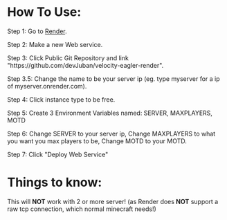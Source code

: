 <h1> How To Use: </h1>

<p> Step 1: Go to <a href="https://dashboard.render.com/"> Render</a>.</p>
<p> Step 2: Make a new Web service.</p>
<p> Step 3: Click Public Git Repository and link "https://github.com/devJuban/velocity-eagler-render".</p>
<p> Step 3.5: Change the name to be your server ip (eg. type myserver for a ip of myserver.onrender.com).</p>
<p> Step 4: Click instance type to be free.</p>
<p> Step 5: Create 3 Environment Variables named: SERVER, MAXPLAYERS, MOTD</p>
<p> Step 6: Change SERVER to your server ip, Change MAXPLAYERS to what you want you max players to be, Change MOTD to your MOTD.</p>
<p> Step 7: Click "Deploy Web Service"</p>

<h1> Things to know: </h1>
<p> This will <b>NOT</b> work with 2 or more server! (as Render does <b>NOT</b> support a raw tcp connection, which normal minecraft needs!)</p>